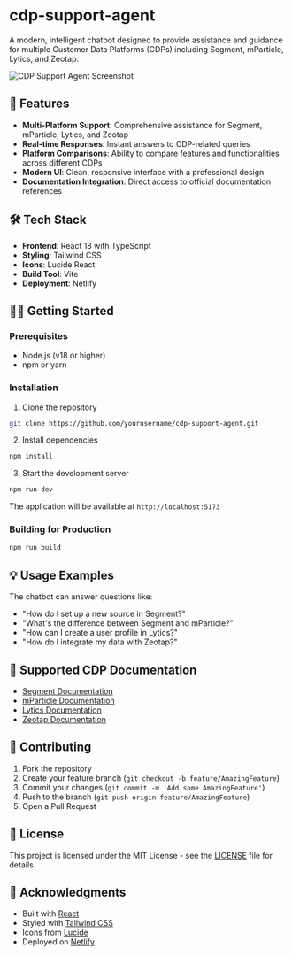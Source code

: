 # cdp-support-agent


A modern, intelligent chatbot designed to provide assistance and guidance for multiple Customer Data Platforms (CDPs) including Segment, mParticle, Lytics, and Zeotap.

![CDP Support Agent Screenshot](https://images.unsplash.com/photo-1531746790731-6c087fecd65a?auto=format&fit=crop&q=80&w=1600)

## 🚀 Features

- **Multi-Platform Support**: Comprehensive assistance for Segment, mParticle, Lytics, and Zeotap
- **Real-time Responses**: Instant answers to CDP-related queries
- **Platform Comparisons**: Ability to compare features and functionalities across different CDPs
- **Modern UI**: Clean, responsive interface with a professional design
- **Documentation Integration**: Direct access to official documentation references

## 🛠️ Tech Stack

- **Frontend**: React 18 with TypeScript
- **Styling**: Tailwind CSS
- **Icons**: Lucide React
- **Build Tool**: Vite
- **Deployment**: Netlify

## 🏃‍♂️ Getting Started

### Prerequisites

- Node.js (v18 or higher)
- npm or yarn

### Installation

1. Clone the repository
```bash
git clone https://github.com/yourusername/cdp-support-agent.git
```

2. Install dependencies
```bash
npm install
```

3. Start the development server
```bash
npm run dev
```

The application will be available at `http://localhost:5173`

### Building for Production

```bash
npm run build
```

## 💡 Usage Examples

The chatbot can answer questions like:

- "How do I set up a new source in Segment?"
- "What's the difference between Segment and mParticle?"
- "How can I create a user profile in Lytics?"
- "How do I integrate my data with Zeotap?"

## 🔗 Supported CDP Documentation

- [Segment Documentation](https://segment.com/docs/?ref=nav)
- [mParticle Documentation](https://docs.mparticle.com/)
- [Lytics Documentation](https://docs.lytics.com/)
- [Zeotap Documentation](https://docs.zeotap.com/home/en-us/)

## 🤝 Contributing

1. Fork the repository
2. Create your feature branch (`git checkout -b feature/AmazingFeature`)
3. Commit your changes (`git commit -m 'Add some AmazingFeature'`)
4. Push to the branch (`git push origin feature/AmazingFeature`)
5. Open a Pull Request

## 📝 License

This project is licensed under the MIT License - see the [LICENSE](LICENSE) file for details.

## 🙏 Acknowledgments

- Built with [React](https://reactjs.org/)
- Styled with [Tailwind CSS](https://tailwindcss.com/)
- Icons from [Lucide](https://lucide.dev/)
- Deployed on [Netlify](https://www.netlify.com/)
